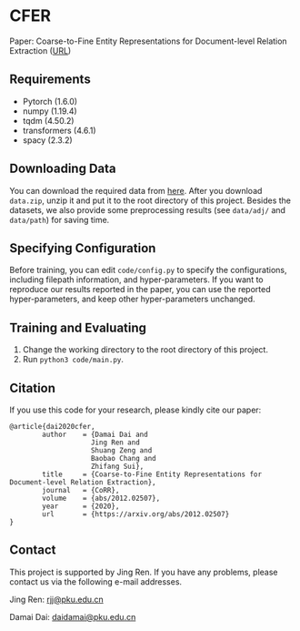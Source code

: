 # CFER

Paper: Coarse-to-Fine Entity Representations for Document-level Relation Extraction ([URL](https://arxiv.org/pdf/2012.02507.pdf))

## Requirements

* Pytorch (1.6.0)
* numpy (1.19.4)
* tqdm (4.50.2)
* transformers (4.6.1)
* spacy (2.3.2)

## Downloading Data

You can download the required data from [here](https://drive.google.com/file/d/1kXin2BIiuE5BDrB3UXTdMQYHOZgctyp8/view?usp=sharing). 
After you download `data.zip`, unzip it and put it to the root directory of this project. 
Besides the datasets, we also provide some preprocessing results (see `data/adj/` and `data/path`) for saving time.

## Specifying Configuration

Before training, you can edit `code/config.py` to specify the configurations, including filepath information, and hyper-parameters. 
If you want to reproduce our results reported in the paper, you can use the reported hyper-parameters, and keep other hyper-parameters unchanged. 

## Training and Evaluating

1. Change the working directory to the root directory of this project. 
2. Run `python3 code/main.py`.

## Citation

If you use this code for your research, please kindly cite our paper: 

```
@article{dai2020cfer,
        author    = {Damai Dai and
                    Jing Ren and
                    Shuang Zeng and
                    Baobao Chang and
                    Zhifang Sui},
        title     = {Coarse-to-Fine Entity Representations for Document-level Relation Extraction},
        journal   = {CoRR},
        volume    = {abs/2012.02507},
        year      = {2020},
        url       = {https://arxiv.org/abs/2012.02507}
}
```

## Contact

This project is supported by Jing Ren. 
If you have any problems, please contact us via the following e-mail addresses. 

Jing Ren: rjj@pku.edu.cn

Damai Dai: daidamai@pku.edu.cn
